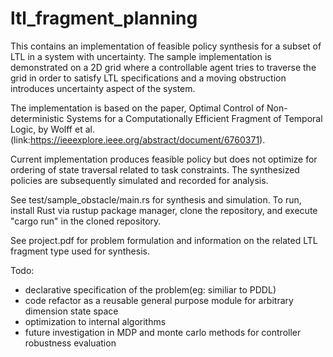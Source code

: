 # ltl_fragment_planning

This contains an implementation of feasible policy synthesis for a subset of LTL in a system with uncertainty. The sample implementation is demonstrated on a 2D grid where a controllable agent tries to traverse the grid in order to satisfy LTL specifications and a moving obstruction introduces uncertainty aspect of the system.

The implementation is based on the paper, Optimal Control of Non-deterministic Systems for a Computationally Efficient Fragment of Temporal Logic, by Wolff et al.(link:https://ieeexplore.ieee.org/abstract/document/6760371).

Current implementation produces feasible policy but does not optimize for ordering of state traversal related to task constraints. The synthesized policies are subsequently simulated and recorded for analysis.

See test/sample_obstacle/main.rs for synthesis and simulation. To run, install Rust via rustup package manager, clone the repository, and execute "cargo run" in the cloned repository.

See project.pdf for problem formulation and information on the related LTL fragment type used for synthesis.

Todo:
- declarative specification of the problem(eg: similiar to PDDL)
- code refactor as a reusable general purpose module for arbitrary dimension state space
- optimization to internal algorithms
- future investigation in MDP and monte carlo methods for controller robustness evaluation




